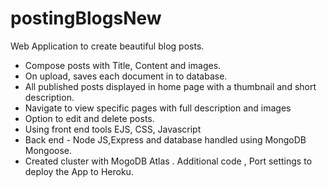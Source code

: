 # postingBlogsNew
Web Application to create beautiful blog posts.

* Compose posts with Title, Content and images.
* On upload, saves each document in to database.  
* All published posts displayed in  home page with a thumbnail and short description. 
* Navigate to view  specific pages with full description and images
* Option to edit and delete posts.
* Using front end tools EJS, CSS, Javascript 
* Back end - Node JS,Express and database handled using MongoDB Mongoose.
*  Created cluster with MogoDB Atlas .
Additional code , Port settings to deploy the App to Heroku.
